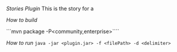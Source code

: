 *Stories Plugin*
This is the story for a

*How to build*

```mvn package -P<community,enterprise>````

*How to run*
```java -jar <plugin.jar> -f <filePath> -d <delimiter>```